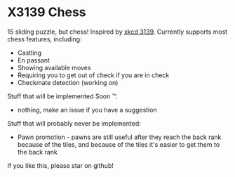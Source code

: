 # X3139 Chess

15 sliding puzzle, but chess! Inspired by [xkcd 3139](https://xkcd.com/3139). Currently supports most chess features, including:

- Castling
- En passant
- Showing available moves
- Requiring you to get out of check if you are in check
- Checkmate detection (working on)

Stuff that will be implemented Soon :tm::

- nothing, make an issue if you have a suggestion

Stuff that will probably never be implemented:

- Pawn promotion - pawns are still useful after they reach the back rank because of the tiles, and because of the tiles it's easier to get them to the back rank

If you like this, please star on github!
